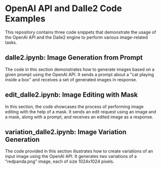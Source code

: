 # OpenAI API and Dalle2 Code Examples

This repository contains three code snippets that demonstrate the usage of the OpenAI API and the Dalle2 engine to perform various image-related tasks.

## dalle2.ipynb: Image Generation from Prompt

The code in this section demonstrates how to generate images based on a given prompt using the OpenAI API. It sends a prompt about a "cat playing inside a box" and receives a set of generated images in response.

## edit_dalle2.ipynb: Image Editing with Mask

In this section, the code showcases the process of performing image editing with the help of a mask. It sends an edit request using an image and a mask, along with a prompt, and receives an edited image as a response.

## variation_dalle2.ipynb: Image Variation Generation

The code provided in this section illustrates how to create variations of an input image using the OpenAI API. It generates two variations of a "redpanda.png" image, each of size 1024x1024 pixels.


